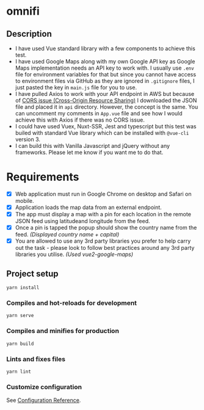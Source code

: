 # omnifi

## Description

-   I have used Vue standard library with a few components to achieve this test.
-   I have used Google Maps along with my own Google API key as Google Maps implementation needs an API key to work with. I usually use `.env` file for environment variables for that but since you cannot have access to environment files via GitHub as they are ignored in `.gitignore` files, I just pasted the key in `main.js` file for you to use.
-   I have pulled Axios to work with your API endpoint in AWS but because of [CORS issue (Cross-Origin Resource Sharing)](https://developer.mozilla.org/en-US/docs/Web/HTTP/CORS) I downloaded the JSON file and placed it in `api` directory. However, the concept is the same. You can uncomment my comments in `App.vue` file and see how I would achieve this with Axios if there was no CORS issue.
-   I could have used Vuex, Nuxt-SSR, Jest and typescript but this test was builed with standard Vue library which can be installed with `@vue-cli` version 3.
-   I can build this with Vanilla Javascript and jQuery without any frameworks. Please let me know if you want me to do that.

# Requirements

-   [x] Web application must run in Google Chrome on desktop and Safari on mobile.
-   [x] Application loads the map data from an external endpoint.
-   [x] The app must display a map with a pin for each location in the remote JSON feed using ​latitude​ and ​longitude​ from the feed.
-   [x] Once a pin is tapped the popup should show the country ​name​ from the feed. _(Displayed country name + capital)_
-   [x] You are allowed to use any 3rd party libraries you prefer to help carry out the task - please look to follow best practices around any 3rd party libraries you utilise. _(Used vue2-google-maps)_

## Project setup

```
yarn install
```

### Compiles and hot-reloads for development

```
yarn serve
```

### Compiles and minifies for production

```
yarn build
```

### Lints and fixes files

```
yarn lint
```

### Customize configuration

See [Configuration Reference](https://cli.vuejs.org/config/).
